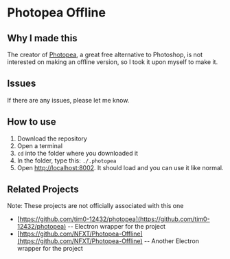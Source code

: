 # Photopea Offline

## Why I made this
The creator of [Photopea](https://www.photopea.com/), a great free alternative to Photoshop, is not interested on making an offline version, so I took it upon myself to make it.

## Issues
If there are any issues, please let me know.

## How to use
1. Download the repository
1. Open a terminal
1. `cd` into the folder where you downloaded it
1. In the folder, type this: `./.photopea`
1. Open [http://localhost:8002](http://localhost:8002). It should load and you can use it like normal.

## Related Projects
Note: These projects are not officially associated with this one
* [https://github.com/tim0-12432/photopea](https://github.com/tim0-12432/photopea) -- Electron wrapper for the project
* [https://github.com/NFXT/Photopea-Offline](https://github.com/NFXT/Photopea-Offline) -- Another Electron wrapper for the project
